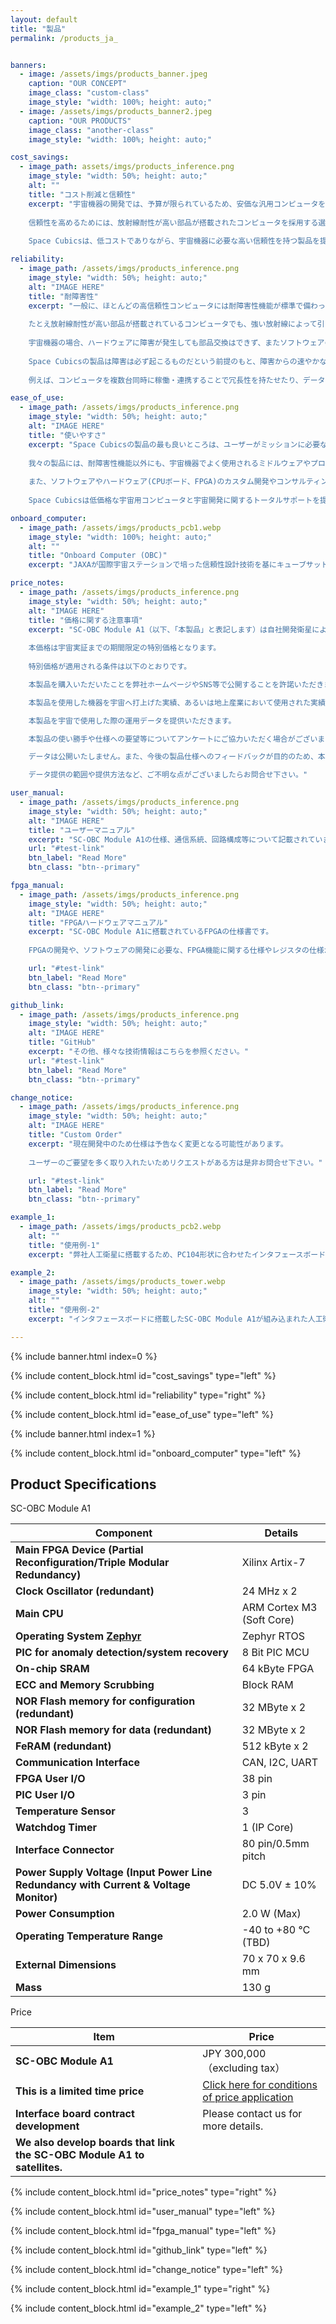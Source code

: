 ```yaml
---
layout: default
title: "製品"
permalink: /products_ja_


banners:
  - image: /assets/imgs/products_banner.jpeg
    caption: "OUR CONCEPT"
    image_class: "custom-class"
    image_style: "width: 100%; height: auto;"
  - image: /assets/imgs/products_banner2.jpeg
    caption: "OUR PRODUCTS"
    image_class: "another-class"
    image_style: "width: 100%; height: auto;"

cost_savings:
  - image_path: assets/imgs/products_inference.png
    image_style: "width: 50%; height: auto;"
    alt: ""
    title: "コスト削減と信頼性"
    excerpt: "宇宙機器の開発では、予算が限られているため、安価な汎用コンピュータを採用することがありますが、放射線が非常に強い宇宙空間での動作に対する信頼性に不安が残るかもしれません。
    
    信頼性を高めるためには、放射線耐性が高い部品が搭載されたコンピュータを採用する選択肢がありますが、これらの製品は高価格であり、かつ製品を購入するだけでは宇宙でのミッションで起こる全てのトラブルを解決できるわけではありません。
    
    Space Cubicsは、低コストでありながら、宇宙機器に必要な高い信頼性を持つ製品を提供します。"

reliability:
  - image_path: /assets/imgs/products_inference.png
    image_style: "width: 50%; height: auto;"
    alt: "IMAGE HERE"
    title: "耐障害性"
    excerpt: "一般に、ほとんどの高信頼性コンピュータには耐障害性機能が標準で備わっていません。
    
    たとえ放射線耐性が高い部品が搭載されているコンピュータでも、強い放射線によって引き起こされる障害（記憶されているデータが化けてしまうなど）が起こることがあります。
    
    宇宙機器の場合、ハードウェアに障害が発生しても部品交換はできず、またソフトウェアの問題でも地上から復旧は困難です。
    
    Space Cubicsの製品は障害は必ず起こるものだという前提のもと、障害からの速やかな復旧が重要だという考えに基づき、多くの耐障害性機能を備えています。
    
    例えば、コンピュータを複数台同時に稼働・連携することで冗長性を持たせたり、データ異常が発生することを想定して同じデータを複数個所に保存し、多数決でデータの正当性を判定する機能を備えているので、障害が発生したコンピュータやデータを自動で復旧することができます。"

ease_of_use:
  - image_path: /assets/imgs/products_inference.png
    image_style: "width: 50%; height: auto;"
    alt: "IMAGE HERE"
    title: "使いやすさ"
    excerpt: "Space Cubicsの製品の最も良いところは、ユーザーがミッションに必要な機能の開発だけに専念することができることです。
    
    我々の製品には、耐障害性機能以外にも、宇宙機器でよく使用されるミドルウェアやプロトコル(ISS互換ネットワークプロトコル、TTEthernet、cFSなど)や、宇宙以外の分野でよく使われているROS(Robot Operating System)などもサポートします。
    
    また、ソフトウェアやハードウェア(CPUボード、FPGA)のカスタム開発やコンサルティングも承ります。
    
    Space Cubicsは低価格な宇宙用コンピュータと宇宙開発に関するトータルサポートを提供することで、宇宙開発への参入を手軽にし、日本はもとよりアジアを中心とした民間の宇宙産業発展に貢献します。"

onboard_computer:
  - image_path: /assets/imgs/products_pcb1.webp
    image_style: "width: 100%; height: auto;"
    alt: ""
    title: "Onboard Computer (OBC)"
    excerpt: "JAXAが国際宇宙ステーションで培った信頼性設計技術を基にキューブサット用に最適設計した宇宙用コンピュータです。Xilinx製 Artix-7 FPGAを採用し、インターフェースの種類や数をユーザ毎に柔軟に対応することができます。キューブサット以外の宇宙機や地上の産業用途にも使用可能です。"

price_notes: 
  - image_path: /assets/imgs/products_inference.png
    image_style: "width: 50%; height: auto;"
    alt: "IMAGE HERE"
    title: "価格に関する注意事項"
    excerpt: "SC-OBC Module A1（以下、「本製品」と表記します）は自社開発衛星による宇宙実証を予定しております。
    
    本価格は宇宙実証までの期間限定の特別価格となります。
    
    特別価格が適用される条件は以下のとおりです。

    本製品を購入いただいたことを弊社ホームページやSNS等で公開することを許諾いただきます。

    本製品を使用した機器を宇宙へ打上げた実績、あるいは地上産業において使用された実績を弊社ホームページやSNS等で公開することを許諾いただきます。

    本製品を宇宙で使用した際の運用データを提供いただきます。

    本製品の使い勝手や仕様への要望等についてアンケートにご協力いただく場合がございます。

    データは公開いたしません。また、今後の製品仕様へのフィードバックが目的のため、本製品の機能性能に関わるデータのみの提供を希望しております。

    データ提供の範囲や提供方法など、ご不明な点がございましたらお問合せ下さい。"

user_manual:
  - image_path: /assets/imgs/products_inference.png
    image_style: "width: 50%; height: auto;"
    alt: "IMAGE HERE"
    title: "ユーザーマニュアル"
    excerpt: "SC-OBC Module A1の仕様、通信系統、回路構成等について記載されています。"
    url: "#test-link"
    btn_label: "Read More"
    btn_class: "btn--primary"

fpga_manual:
  - image_path: /assets/imgs/products_inference.png
    image_style: "width: 50%; height: auto;"
    alt: "IMAGE HERE"
    title: "FPGAハードウェアマニュアル"
    excerpt: "SC-OBC Module A1に搭載されているFPGAの仕様書です。
    
    FPGAの開発や、ソフトウェアの開発に必要な、FPGA機能に関する仕様やレジスタの仕様が記載されています。"

    url: "#test-link"
    btn_label: "Read More"
    btn_class: "btn--primary"

github_link:
  - image_path: /assets/imgs/products_inference.png
    image_style: "width: 50%; height: auto;"
    alt: "IMAGE HERE"
    title: "GitHub"
    excerpt: "その他、様々な技術情報はこちらを参照ください。"
    url: "#test-link"
    btn_label: "Read More"
    btn_class: "btn--primary"

change_notice:
  - image_path: /assets/imgs/products_inference.png
    image_style: "width: 50%; height: auto;"
    alt: "IMAGE HERE"
    title: "Custom Order"
    excerpt: "現在開発中のため仕様は予告なく変更となる可能性があります。
    
    ユーザーのご要望を多く取り入れたいためリクエストがある方は是非お問合せ下さい。"

    url: "#test-link"
    btn_label: "Read More"
    btn_class: "btn--primary"

example_1:
  - image_path: /assets/imgs/products_pcb2.webp
    alt: ""
    title: "使用例-1"
    excerpt: "弊社人工衛星に搭載するため、PC104形状に合わせたインタフェースボードの上にSC-OBC Module A1を搭載した形態。"

example_2:
  - image_path: /assets/imgs/products_tower.webp
    image_style: "width: 50%; height: auto;"
    alt: ""
    title: "使用例-2"
    excerpt: "インタフェースボードに搭載したSC-OBC Module A1が組み込まれた人工衛星（写真は開発中のもの）。"

---
```


{% include banner.html index=0 %}

{% include content_block.html id="cost_savings" type="left" %}

{% include content_block.html id="reliability" type="right" %}

{% include content_block.html id="ease_of_use" type="left" %}

{% include banner.html index=1 %}

{% include content_block.html id="onboard_computer" type="left" %}

## Product Specifications
  SC-OBC Module A1

  | Component                          | Details                                      |
  |----------------------------------------|----------------------------------------------|
  | **Main FPGA Device (Partial Reconfiguration/Triple Modular Redundancy)**                   | Xilinx Artix-7                               |
  | **Clock Oscillator (redundant)**                   | 24 MHz x 2                                   |
  | **Main CPU**                           | ARM Cortex M3 (Soft Core)                    |
  | **Operating System [Zephyr](https://docs.zephyrproject.org/latest/boards/arm/scobc_module1/doc/index.html)**                   | Zephyr RTOS                                  |
  | **PIC for anomaly detection/system recovery** | 8 Bit PIC MCU                         |
  | **On-chip SRAM**                       | 64 kByte FPGA                                |
  | **ECC and Memory Scrubbing**           | Block RAM                                    |
  | **NOR Flash memory for configuration (redundant)** | 32 MByte x 2                                 |
  | **NOR Flash memory for data (redundant)**          | 32 MByte x 2                                 |
  | **FeRAM (redundant)**                              | 512 kByte x 2                                |
  | **Communication Interface**            | CAN, I2C, UART                               |
  | **FPGA User I/O**                      | 38 pin                                       |
  | **PIC User I/O**                       | 3 pin                                        |
  | **Temperature Sensor**                 | 3                                            |
  | **Watchdog Timer**                     | 1 (IP Core)                                  |
  | **Interface Connector**                | 80 pin/0.5mm pitch                           |
  | **Power Supply Voltage (Input Power Line Redundancy with Current & Voltage Monitor)**               | DC 5.0V ± 10%                                |
  | **Power Consumption**                  | 2.0 W (Max)                                  |
  | **Operating Temperature Range**        | -40 to +80 ℃ (TBD)                          |
  | **External Dimensions**                | 70 x 70 x 9.6 mm                             |
  | **Mass**                               | 130 g                                        |

  Price

  | Item                                    | Price                                        |
  |-----------------------------------------|----------------------------------------------|
  | **SC-OBC Module A1**                    | JPY 300,000（excluding tax）                 |
  | **This is a limited time price** | [Click here for conditions of price application](#) |
  | **Interface board contract development** | Please contact us for more details.          |
  | **We also develop boards that link the SC-OBC Module A1 to satellites.** | |

{% include content_block.html id="price_notes" type="right" %}

{% include content_block.html id="user_manual" type="left" %}

{% include content_block.html id="fpga_manual" type="left" %}

{% include content_block.html id="github_link" type="left" %}

{% include content_block.html id="change_notice" type="left" %}

{% include content_block.html id="example_1" type="right" %}

{% include content_block.html id="example_2" type="left" %}
